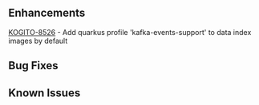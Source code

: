 
<!-- Keep them in alphabetical order -->
## Enhancements
[KOGITO-8526](https://issues.redhat.com/browse/KOGITO-8526) - Add quarkus profile 'kafka-events-support' to data index images by default

## Bug Fixes

## Known Issues

